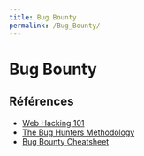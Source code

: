 ```yaml
---
title: Bug Bounty
permalink: /Bug_Bounty/
---
```


# Bug Bounty

## Références

- [Web Hacking 101](https://krober.biz/wp-content/uploads/2017/03/web-hacking-101.pdf)
- [The Bug Hunters Methodology](https://github.com/jhaddix/tbhm)
- [Bug Bounty Cheatsheet](https://github.com/EdOverflow/bugbounty-cheatsheet)
